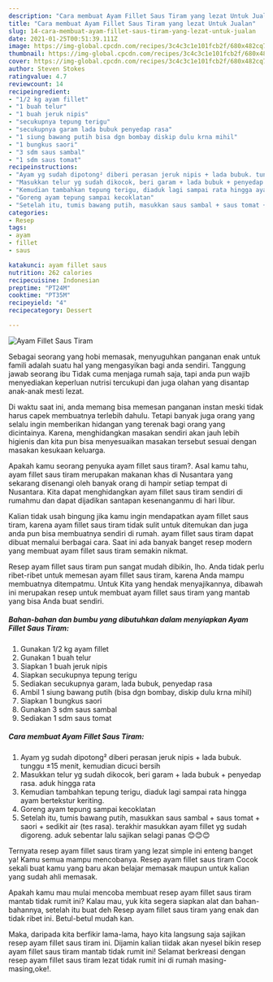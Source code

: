 ```yaml
---
description: "Cara membuat Ayam Fillet Saus Tiram yang lezat Untuk Jualan"
title: "Cara membuat Ayam Fillet Saus Tiram yang lezat Untuk Jualan"
slug: 14-cara-membuat-ayam-fillet-saus-tiram-yang-lezat-untuk-jualan
date: 2021-01-25T00:51:39.111Z
image: https://img-global.cpcdn.com/recipes/3c4c3c1e101fcb2f/680x482cq70/ayam-fillet-saus-tiram-foto-resep-utama.jpg
thumbnail: https://img-global.cpcdn.com/recipes/3c4c3c1e101fcb2f/680x482cq70/ayam-fillet-saus-tiram-foto-resep-utama.jpg
cover: https://img-global.cpcdn.com/recipes/3c4c3c1e101fcb2f/680x482cq70/ayam-fillet-saus-tiram-foto-resep-utama.jpg
author: Steven Stokes
ratingvalue: 4.7
reviewcount: 14
recipeingredient:
- "1/2 kg ayam fillet"
- "1 buah telur"
- "1 buah jeruk nipis"
- "secukupnya tepung terigu"
- "secukupnya garam lada bubuk penyedap rasa"
- "1 siung bawang putih bisa dgn bombay diskip dulu krna mihil"
- "1 bungkus saori"
- "3 sdm saus sambal"
- "1 sdm saus tomat"
recipeinstructions:
- "Ayam yg sudah dipotong² diberi perasan jeruk nipis + lada bubuk. tunggu ±15 menit, kemudian dicuci bersih"
- "Masukkan telur yg sudah dikocok, beri garam + lada bubuk + penyedap rasa. aduk hingga rata"
- "Kemudian tambahkan tepung terigu, diaduk lagi sampai rata hingga ayam bertekstur keriting."
- "Goreng ayam tepung sampai kecoklatan"
- "Setelah itu, tumis bawang putih, masukkan saus sambal + saus tomat + saori + sedikit air (tes rasa). terakhir masukkan ayam fillet yg sudah digoreng. aduk sebentar lalu sajikan selagi panas 😊😊😊"
categories:
- Resep
tags:
- ayam
- fillet
- saus

katakunci: ayam fillet saus 
nutrition: 262 calories
recipecuisine: Indonesian
preptime: "PT24M"
cooktime: "PT35M"
recipeyield: "4"
recipecategory: Dessert

---
```



![Ayam Fillet Saus Tiram](https://img-global.cpcdn.com/recipes/3c4c3c1e101fcb2f/680x482cq70/ayam-fillet-saus-tiram-foto-resep-utama.jpg)

Sebagai seorang yang hobi memasak, menyuguhkan panganan enak untuk famili adalah suatu hal yang mengasyikan bagi anda sendiri. Tanggung jawab seorang ibu Tidak cuma menjaga rumah saja, tapi anda pun wajib menyediakan keperluan nutrisi tercukupi dan juga olahan yang disantap anak-anak mesti lezat.

Di waktu  saat ini, anda memang bisa memesan panganan instan meski tidak harus capek membuatnya terlebih dahulu. Tetapi banyak juga orang yang selalu ingin memberikan hidangan yang terenak bagi orang yang dicintainya. Karena, menghidangkan masakan sendiri akan jauh lebih higienis dan kita pun bisa menyesuaikan masakan tersebut sesuai dengan masakan kesukaan keluarga. 



Apakah kamu seorang penyuka ayam fillet saus tiram?. Asal kamu tahu, ayam fillet saus tiram merupakan makanan khas di Nusantara yang sekarang disenangi oleh banyak orang di hampir setiap tempat di Nusantara. Kita dapat menghidangkan ayam fillet saus tiram sendiri di rumahmu dan dapat dijadikan santapan kesenanganmu di hari libur.

Kalian tidak usah bingung jika kamu ingin mendapatkan ayam fillet saus tiram, karena ayam fillet saus tiram tidak sulit untuk ditemukan dan juga anda pun bisa membuatnya sendiri di rumah. ayam fillet saus tiram dapat dibuat memalui berbagai cara. Saat ini ada banyak banget resep modern yang membuat ayam fillet saus tiram semakin nikmat.

Resep ayam fillet saus tiram pun sangat mudah dibikin, lho. Anda tidak perlu ribet-ribet untuk memesan ayam fillet saus tiram, karena Anda mampu membuatnya ditempatmu. Untuk Kita yang hendak menyajikannya, dibawah ini merupakan resep untuk membuat ayam fillet saus tiram yang mantab yang bisa Anda buat sendiri.

<!--inarticleads1-->

##### Bahan-bahan dan bumbu yang dibutuhkan dalam menyiapkan Ayam Fillet Saus Tiram:

1. Gunakan 1/2 kg ayam fillet
1. Gunakan 1 buah telur
1. Siapkan 1 buah jeruk nipis
1. Siapkan secukupnya tepung terigu
1. Sediakan secukupnya garam, lada bubuk, penyedap rasa
1. Ambil 1 siung bawang putih (bisa dgn bombay, diskip dulu krna mihil)
1. Siapkan 1 bungkus saori
1. Gunakan 3 sdm saus sambal
1. Sediakan 1 sdm saus tomat




<!--inarticleads2-->

##### Cara membuat Ayam Fillet Saus Tiram:

1. Ayam yg sudah dipotong² diberi perasan jeruk nipis + lada bubuk. tunggu ±15 menit, kemudian dicuci bersih
1. Masukkan telur yg sudah dikocok, beri garam + lada bubuk + penyedap rasa. aduk hingga rata
1. Kemudian tambahkan tepung terigu, diaduk lagi sampai rata hingga ayam bertekstur keriting.
1. Goreng ayam tepung sampai kecoklatan
1. Setelah itu, tumis bawang putih, masukkan saus sambal + saus tomat + saori + sedikit air (tes rasa). terakhir masukkan ayam fillet yg sudah digoreng. aduk sebentar lalu sajikan selagi panas 😊😊😊




Ternyata resep ayam fillet saus tiram yang lezat simple ini enteng banget ya! Kamu semua mampu mencobanya. Resep ayam fillet saus tiram Cocok sekali buat kamu yang baru akan belajar memasak maupun untuk kalian yang sudah ahli memasak.

Apakah kamu mau mulai mencoba membuat resep ayam fillet saus tiram mantab tidak rumit ini? Kalau mau, yuk kita segera siapkan alat dan bahan-bahannya, setelah itu buat deh Resep ayam fillet saus tiram yang enak dan tidak ribet ini. Betul-betul mudah kan. 

Maka, daripada kita berfikir lama-lama, hayo kita langsung saja sajikan resep ayam fillet saus tiram ini. Dijamin kalian tiidak akan nyesel bikin resep ayam fillet saus tiram mantab tidak rumit ini! Selamat berkreasi dengan resep ayam fillet saus tiram lezat tidak rumit ini di rumah masing-masing,oke!.

